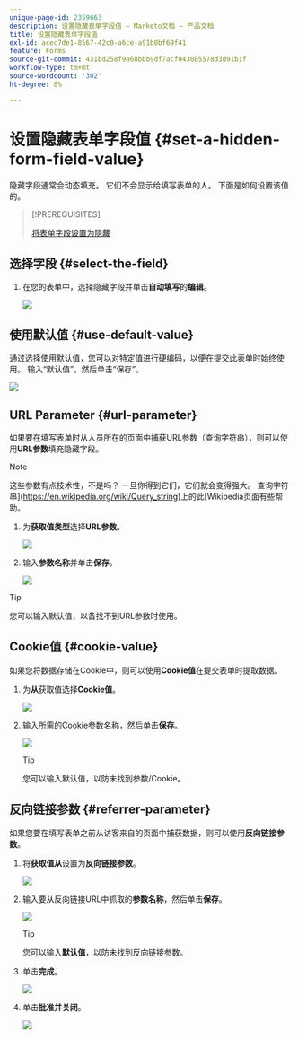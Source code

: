 ```yaml
---
unique-page-id: 2359663
description: 设置隐藏表单字段值 — Marketo文档 — 产品文档
title: 设置隐藏表单字段值
exl-id: acec7de1-8567-42c0-a6ce-a91b0bf69f41
feature: Forms
source-git-commit: 431bd258f9a68bbb9df7acf043085578d3d91b1f
workflow-type: tm+mt
source-wordcount: '302'
ht-degree: 0%

---
```


# 设置隐藏表单字段值 {#set-a-hidden-form-field-value}

隐藏字段通常会动态填充。 它们不会显示给填写表单的人。 下面是如何设置该值的。

>[!PREREQUISITES]
>
>[将表单字段设置为隐藏](/help/marketo/product-docs/demand-generation/forms/form-fields/set-a-form-field-as-hidden.md)

## 选择字段 {#select-the-field}

1. 在您的表单中，选择隐藏字段并单击&#x200B;**自动填写**&#x200B;的&#x200B;**编辑**。

   ![](assets/autofill.png)

## 使用默认值 {#use-default-value}

通过选择使用默认值，您可以对特定值进行硬编码，以便在提交此表单时始终使用。 输入“默认值”，然后单击“保存”。

![](assets/image2014-9-15-13-3a5-3a27.png)

## URL Parameter {#url-parameter}

如果要在填写表单时从人员所在的页面中捕获URL参数（查询字符串），则可以使用&#x200B;**URL参数**&#x200B;填充隐藏字段。

>[!NOTE]
>
>这些参数有点技术性，不是吗？ 一旦你得到它们，它们就会变得强大。 查询字符串](https://en.wikipedia.org/wiki/Query_string)上的此[Wikipedia页面有些帮助。

1. 为&#x200B;**获取值类型**&#x200B;选择&#x200B;**URL参数**。

   ![](assets/image2014-9-15-13-3a6-3a48.png)

1. 输入&#x200B;**参数名称**&#x200B;并单击&#x200B;**保存**。

   ![](assets/image2014-9-15-13-3a7-3a35.png)

>[!TIP]
>
>您可以输入默认值，以备找不到URL参数时使用。

## Cookie值 {#cookie-value}

如果您将数据存储在Cookie中，则可以使用&#x200B;**Cookie值**&#x200B;在提交表单时提取数据。

1. 为&#x200B;**从**&#x200B;获取值选择&#x200B;**Cookie值**。

   ![](assets/image2014-9-15-13-3a8-3a21.png)

1. 输入所需的Cookie参数名称，然后单击&#x200B;**保存**。

   ![](assets/image2014-9-15-13-3a8-3a43.png)

   >[!TIP]
   >
   >您可以输入默认值，以防未找到参数/Cookie。

## 反向链接参数 {#referrer-parameter}

如果您要在填写表单之前从访客来自的页面中捕获数据，则可以使用&#x200B;**反向链接参数**。

1. 将&#x200B;**获取值从**&#x200B;设置为&#x200B;**反向链接参数**。

   ![](assets/image2014-9-15-13-3a9-3a31.png)

1. 输入要从反向链接URL中抓取的&#x200B;**参数名称**，然后单击&#x200B;**保存**。

   ![](assets/image2014-9-15-13-3a9-3a56.png)

   >[!TIP]
   >
   >您可以输入&#x200B;**默认值**，以防未找到反向链接参数。

1. 单击&#x200B;**完成**。

   ![](assets/image2014-9-15-13-3a10-3a26.png)

1. 单击&#x200B;**批准并关闭**。

   ![](assets/image2014-9-15-13-3a10-3a43.png)
